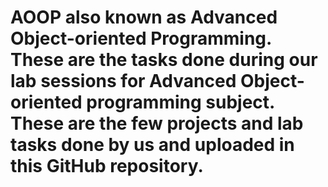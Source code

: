 # AOOP also known as Advanced Object-oriented Programming. These are the tasks done during our lab sessions for Advanced Object-oriented programming subject. These are the few projects and lab tasks done by us and uploaded in this GitHub repository.
